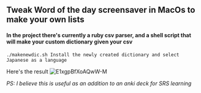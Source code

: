 ## Tweak Word of the day screensaver in MacOs to make your own lists

#### In the project there's currently a ruby csv parser, and a shell script that will make your custom dictionary given your csv

`./makenewdic.sh
Install the newly created dictionary and select Japanese as a language`

Here's the result ![E1xgpBfXoAQwW-M](https://user-images.githubusercontent.com/50523188/120007580-584ab980-bfda-11eb-9301-3d94862f0b99.jpg)

*PS: I believe this is useful as an addition to an anki deck for SRS learning*
